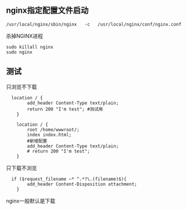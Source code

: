 



## nginx指定配置文件启动

```shell
/usr/local/nginx/sbin/nginx   -c   /usr/local/nginx/conf/nginx.conf
```

杀掉NGINX进程

```shell
sudo killall nginx
sudo nginx
```

## 测试

只浏览不下载

```shell
  location / {
        add_header Content-Type text/plain;        
        return 200 "I'm test"; #测试用
    }
```



```shell
    location / {
        root /home/wwwroot/;
        index index.html;
        #新增配置
        add_header Content-Type text/plain;        
        # return 200 "I'm test";
    }
```

只下载不浏览

```shell
  if ($request_filename ~* ^.*?\.(filename)$){
        add_header Content-Disposition attachment;
    }
```

nginx一般默认是下载
